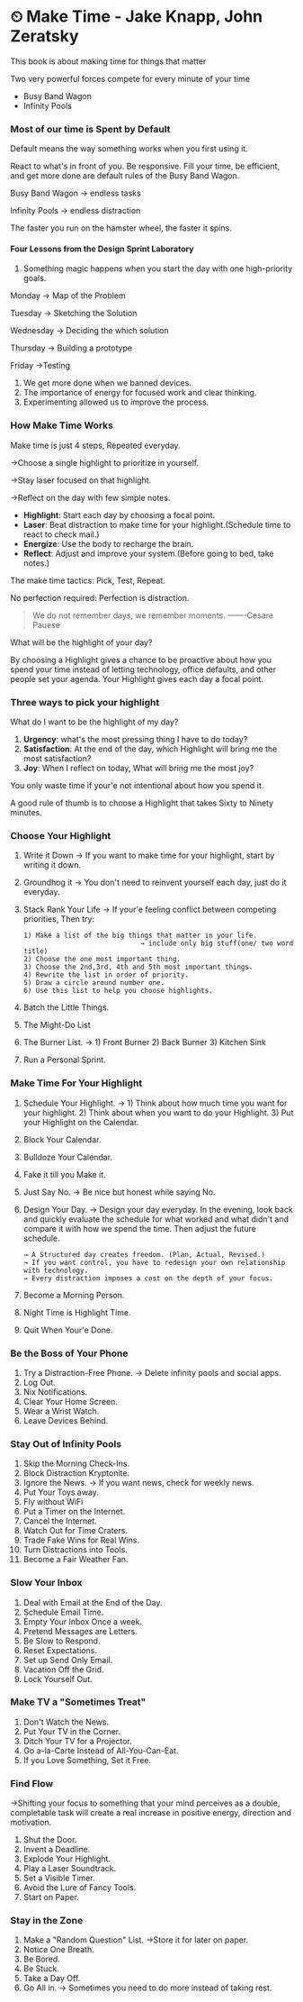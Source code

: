 # ⏲ Make Time - Jake Knapp, John Zeratsky



This book is about making time for things that matter

Two very powerful forces compete for every minute of your time

* Busy Band Wagon
* Infinity Pools

### Most of our time is Spent by Default

Default means the way something works when you first using it.

React to what's in front of you. Be responsive. Fill your time, be efficient, and get more done are default rules of the Busy Band Wagon.

Busy Band Wagon → endless tasks

Infinity Pools         → endless distraction

The faster you run on the hamster wheel, the faster it spins.

#### Four Lessons from the Design Sprint Laboratory

1. Something magic happens when you start the day with one high-priority goals.

&#x20;     Monday        → Map of the Problem

&#x20;     Tuesday        → Sketching the Solution

&#x20;     Wednesday  → Deciding the which solution

&#x20;    Thursday      → Building a prototype

&#x20;    Friday           →Testing

1. We get more done when we banned devices.
2. The importance of energy for focused work and clear thinking.
3. Experimenting allowed us to improve the process.

### How Make Time Works

Make time is just 4 steps, Repeated everyday.

→Choose a single highlight to prioritize in yourself.

→Stay laser focused on that highlight.

→Reflect on the day with few simple notes.

* **Highlight**: Start each day by choosing a focal point.
* **Laser**: Beat distraction to make time for your highlight.(Schedule time to react to check mail.)
* **Energize**: Use the body to recharge the brain.
* **Reflect**: Adjust and improve your system.(Before going to bed, take notes.)

The make time tactics: Pick, Test, Repeat.

No perfection required: Perfection is distraction.

> We do not remember days, we remember moments. ——-Cesare Pauese

What will be the highlight of your day?

By choosing a Highlight gives a chance to be proactive about how you spend your time instead of letting technology, office defaults, and other people set your agenda. Your Highlight gives each day a focal point.

### Three ways to pick your highlight

What do I want to be the highlight of my day?

1. **Urgency**: what's the most pressing thing I have to do today?
2. **Satisfaction**: At the end of the day, which Highlight will bring me the most satisfaction?
3. **Joy**: When I reflect on today, What will bring me the most joy?

You only waste time if your'e not intentional about how you spend it.

A good rule of thumb is to choose a Highlight that takes Sixty to Ninety minutes.

### Choose Your Highlight

1. Write it Down → If you want to make time for your highlight, start by writing it down.
2. Groundhog it → You don't need to reinvent yourself each day, just do it everyday.
3.  Stack Rank Your Life → If your'e feeling conflict between competing priorities, Then try:

    ```
    1) Make a list of the big things that matter in your life. 
                                 → include only big stuff(one/ two word title)
    2) Choose the one most important thing.
    3) Choose the 2nd,3rd, 4th and 5th most important things.
    4) Rewrite the list in order of priority.
    5) Draw a circle around number one.
    6) Use this list to help you choose highlights.
    ```
4. Batch the Little Things.
5. The Might-Do List
6. The Burner List. → 1) Front Burner 2) Back Burner 3) Kitchen Sink
7. Run a Personal Sprint.

### Make Time For Your Highlight

1. Schedule Your Highlight. →       1) Think about how much time you want for your highlight.                                                  2) Think about when you want to do your Highlight.                                                                                       3) Put your Highlight on the Calendar.
2. Block Your Calendar.
3. Bulldoze Your Calendar.
4. Fake it till you Make it.
5. Just Say No. → Be nice but honest while saying No.
6.  Design Your Day. → Design your day everyday. In the evening, look back and quickly evaluate the schedule for what worked and what didn't and compare it with how we spend the time. Then adjust the future schedule.

    ```
    → A Structured day creates freedom. (Plan, Actual, Revised.)
    → If you want control, you have to redesign your own relationship with technology.
    → Every distraction imposes a cost on the depth of your focus.
    ```
7. Become a Morning Person.
8. Night Time is Highlight Time.
9. Quit When Your'e Done.

### Be the Boss of Your Phone

1. Try a Distraction-Free Phone. → Delete infinity pools and social apps.
2. Log Out.
3. Nix Notifications.
4. Clear Your Home Screen.
5. Wear a Wrist Watch.
6. Leave Devices Behind.

### Stay Out of Infinity Pools

1. Skip the Morning Check-Ins.
2. Block Distraction Kryptonite.
3. Ignore the News. → If you want news, check for weekly news.
4. Put Your Toys away.
5. Fly without WiFi
6. Put a Timer on the Internet.
7. Cancel the Internet.
8. Watch Out for Time Craters.
9. Trade Fake Wins for Real Wins.
10. Turn Distractions into Tools.
11. Become a Fair Weather Fan.

### Slow Your Inbox

1. Deal with Email at the End of the Day.
2. Schedule Email Time.
3. Empty Your Inbox Once a week.
4. Pretend Messages are Letters.
5. Be Slow to Respond.
6. Reset Expectations.
7. Set up Send Only Email.
8. Vacation Off the Grid.
9. Lock Yourself Out.

### Make TV a "Sometimes Treat"

1. Don't Watch the News.
2. Put Your TV in the Corner.
3. Ditch Your TV for a Projector.
4. Go a-la-Carte Instead of All-You-Can-Eat.
5. If you Love Something, Set it Free.

### Find Flow

→Shifting your focus to something that your mind perceives as a double, completable task will create a real increase in positive energy, direction and motivation.

1. Shut the Door.
2. Invent a Deadline.
3. Explode Your Highlight.
4. Play a Laser Soundtrack.
5. Set a Visible Timer.
6. Avoid the Lure of Fancy Tools.
7. Start on Paper.

### Stay in the Zone

1. Make a "Random Question" List. →Store it for later on paper.
2. Notice One Breath.
3. Be Bored.
4. Be Stuck.
5. Take a Day Off.
6. Go All in. → Sometimes you need to do more instead of taking rest.
